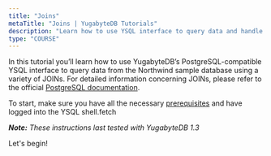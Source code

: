 ```yaml
---
title: "Joins"
metaTitle: "Joins | YugabyteDB Tutorials"
description: "Learn how to use YSQL interface to query data and handle JOINS."
type: "COURSE"
---
```


In this tutorial you’ll learn how to use YugabyteDB’s PostgreSQL-compatible YSQL interface to query data from the Northwind sample database using a variety of JOINs. For detailed information concerning JOINs, please refer to the official [PostgreSQL documentation](https://www.postgresql.org/docs/).

To start, make sure you have all the necessary [prerequisites](https://github.com/yugabyte/yugabyte-db/wiki/YSQL-Tutorial:-Prerequisites) and have logged into the YSQL shell.fetch

_**Note:** These instructions last tested with YugabyteDB 1.3_

Let's begin!

